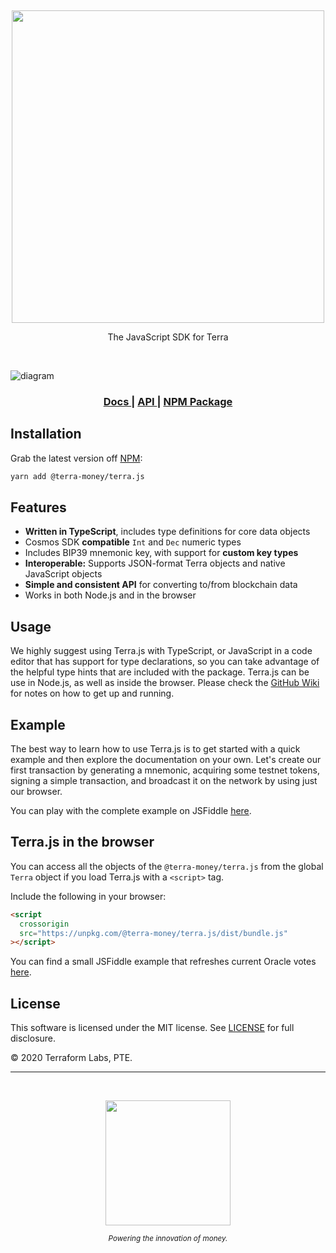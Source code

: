 <p>&nbsp;</p>
<p align="center">
<img src="https://raw.githubusercontent.com/terra-project/terra.js/master/img/terrajs.svg" width=500>
</p>

<p align="center">
The JavaScript SDK for Terra
</p>

<br/>

![diagram](https://raw.githubusercontent.com/terra-project/terra.js/master/img/terrajs-diagram.png)

<div align="center">
  <h3>
    <a href="https://github.com/terra-project/terra.js/wiki">
      Docs
    </a>
    <span> | </span>
    <a href="https://terra-project.github.io/terra.js/">
      API
    </a>
    <span> | </span>
    <a href="https://www.npmjs.com/package/@terra-money/terra.js">
      NPM Package
    </a>
  </h3>
</div>

## Installation

Grab the latest version off [NPM](https://www.npmjs.com/package/@terra-money/terra.js):

```sh
yarn add @terra-money/terra.js
```

## Features

- **Written in TypeScript**, includes type definitions for core data objects
- Cosmos SDK **compatible** `Int` and `Dec` numeric types
- Includes BIP39 mnemonic key, with support for **custom key types**
- **Interoperable:** Supports JSON-format Terra objects and native JavaScript objects
- **Simple and consistent API** for converting to/from blockchain data
- Works in both Node.js and in the browser

## Usage

We highly suggest using Terra.js with TypeScript, or JavaScript in a code editor that has support for type declarations, so you can take advantage of the helpful type hints that are included with the package. Terra.js can be use in Node.js, as well as inside the browser. Please check the [GitHub Wiki](https://github.com/terra-project/terra.js/wiki) for notes on how to get up and running.

## Example

The best way to learn how to use Terra.js is to get started with a quick example and then explore the documentation on your own. Let's create our first transaction by generating a mnemonic, acquiring some testnet tokens, signing a simple transaction, and broadcast it on the network by using just our browser.

You can play with the complete example on JSFiddle [here](https://jsfiddle.net/wchen298/y6roqbdw/63/).

## Terra.js in the browser

You can access all the objects of the `@terra-money/terra.js` from the global `Terra` object if you load Terra.js with a `<script>` tag.

Include the following in your browser:

```html
<script
  crossorigin
  src="https://unpkg.com/@terra-money/terra.js/dist/bundle.js"
></script>
```

You can find a small JSFiddle example that refreshes current Oracle votes [here](https://jsfiddle.net/tLm1b527/1/).

## License

This software is licensed under the MIT license. See [LICENSE](./LICENSE) for full disclosure.

© 2020 Terraform Labs, PTE.

<hr/>

<p>&nbsp;</p>
<p align="center">
    <a href="https://terra.money/"><img src="http://terra.money/logos/terra_logo.svg" align="center" width=200/></a>
</p>
<div align="center">
  <sub><em>Powering the innovation of money.</em></sub>
</div>
